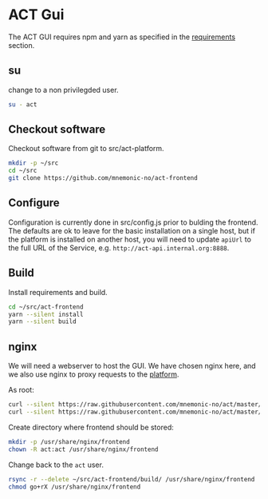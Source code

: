 # ACT Gui

The ACT GUI requires npm and yarn as specified in the [requirements](requirements.md) section.

## su

change to a non privilegded user.

```bash
su - act
```

## Checkout software

Checkout software from git to src/act-platform.

```bash
mkdir -p ~/src
cd ~/src
git clone https://github.com/mnemonic-no/act-frontend
```

## Configure

Configuration is currently done in src/config.js prior to bulding the frontend. The defaults are ok to leave for the basic installation on a single host, but if the platform is installed on another host, you will need to update `apiUrl` to the full URL of the Service, e.g. `http://act-api.internal.org:8888`.


## Build

Install requirements and build.

```bash
cd ~/src/act-frontend
yarn --silent install
yarn --silent build
```

## nginx

We will need a webserver to host the GUI. We have chosen nginx here, and we also use nginx to proxy requests to the [platform](platform.md).

As root:

```bash
curl --silent https://raw.githubusercontent.com/mnemonic-no/act/master/example-config/nginx.conf > /etc/nginx/nginx.conf
curl --silent https://raw.githubusercontent.com/mnemonic-no/act/master/example-config/nginx-act.conf > /etc/nginx/conf.d/nginx-act.conf
```

Create directory where frontend should be stored:

```bash
mkdir -p /usr/share/nginx/frontend
chown -R act:act /usr/share/nginx/frontend
```

Change back to the `act` user.

```bash
rsync -r --delete ~/src/act-frontend/build/ /usr/share/nginx/frontend
chmod go+rX /usr/share/nginx/frontend
```
